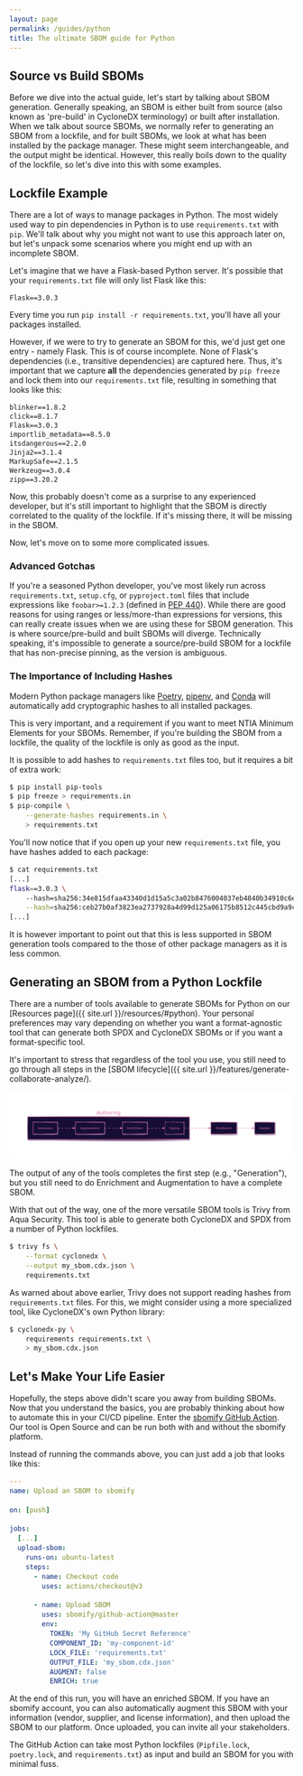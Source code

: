 ```yaml
---
layout: page
permalink: /guides/python
title: The ultimate SBOM guide for Python
---
```


## Source vs Build SBOMs

Before we dive into the actual guide, let's start by talking about SBOM generation. Generally speaking, an SBOM is either built from source (also known as 'pre-build' in CycloneDX terminology) or built after installation. When we talk about source SBOMs, we normally refer to generating an SBOM from a lockfile, and for built SBOMs, we look at what has been installed by the package manager. These might seem interchangeable, and the output might be identical. However, this really boils down to the quality of the lockfile, so let's dive into this with some examples.

## Lockfile Example

There are a lot of ways to manage packages in Python. The most widely used way to pin dependencies in Python is to use `requirements.txt` with `pip`. We'll talk about why you might not want to use this approach later on, but let's unpack some scenarios where you might end up with an incomplete SBOM.

Let's imagine that we have a Flask-based Python server. It's possible that your `requirements.txt` file will only list Flask like this:

```
Flask==3.0.3
```

Every time you run `pip install -r requirements.txt`, you'll have all your packages installed.

However, if we were to try to generate an SBOM for this, we'd just get one entry - namely Flask. This is of course incomplete. None of Flask's dependencies (i.e., transitive dependencies) are captured here. Thus, it's important that we capture **all** the dependencies generated by `pip freeze` and lock them into our `requirements.txt` file, resulting in something that looks like this:

```
blinker==1.8.2
click==8.1.7
Flask==3.0.3
importlib_metadata==8.5.0
itsdangerous==2.2.0
Jinja2==3.1.4
MarkupSafe==2.1.5
Werkzeug==3.0.4
zipp==3.20.2
```

Now, this probably doesn't come as a surprise to any experienced developer, but it's still important to highlight that the SBOM is directly correlated to the quality of the lockfile. If it's missing there, it will be missing in the SBOM.

Now, let's move on to some more complicated issues.

### Advanced Gotchas

If you're a seasoned Python developer, you've most likely run across `requirements.txt`, `setup.cfg`, or `pyproject.toml` files that include expressions like `foobar>=1.2.3` (defined in [PEP 440](https://peps.python.org/pep-0440/#version-specifiers)). While there are good reasons for using ranges or less/more-than expressions for versions, this can really create issues when we are using these for SBOM generation. This is where source/pre-build and built SBOMs will diverge. Technically speaking, it's impossible to generate a source/pre-build SBOM for a lockfile that has non-precise pinning, as the version is ambiguous.

### The Importance of Including Hashes

Modern Python package managers like [Poetry](https://python-poetry.org/), [pipenv](https://pipenv.pypa.io/en/latest/), and [Conda](https://docs.conda.io/projects/conda/en/latest/index.html) will automatically add cryptographic hashes to all installed packages.

This is very important, and a requirement if you want to meet NTIA Minimum Elements for your SBOMs. Remember, if you're building the SBOM from a lockfile, the quality of the lockfile is only as good as the input.

It is possible to add hashes to `requirements.txt` files too, but it requires a bit of extra work:

```bash
$ pip install pip-tools
$ pip freeze > requirements.in
$ pip-compile \
    --generate-hashes requirements.in \
    > requirements.txt
```

You'll now notice that if you open up your new `requirements.txt` file, you have hashes added to each package:

```bash
$ cat requirements.txt
[...]
flask==3.0.3 \
    --hash=sha256:34e815dfaa43340d1d15a5c3a02b8476004037eb4840b34910c6e21679d288f3 \
    --hash=sha256:ceb27b0af3823ea2737928a4d99d125a06175b8512c445cbd9a9ce200ef76842
[...]
```

It is however important to point out that this is less supported in SBOM generation tools compared to the those of other package managers as it is less common.

## Generating an SBOM from a Python Lockfile

There are a number of tools available to generate SBOMs for Python on our [Resources page]({{ site.url }}/resources/#python). Your personal preferences may vary depending on whether you want a format-agnostic tool that can generate both SPDX and CycloneDX SBOMs or if you want a format-specific tool.

It's important to stress that regardless of the tool you use, you still need to go through all steps in the [SBOM lifecycle]({{ site.url }}/features/generate-collaborate-analyze/).

![Lifecycle](/assets/images/site/lifecycle.svg)

The output of any of the tools completes the first step (e.g., "Generation"), but you still need to do Enrichment and Augmentation to have a complete SBOM.

With that out of the way, one of the more versatile SBOM tools is Trivy from Aqua Security. This tool is able to generate both CycloneDX and SPDX from a number of Python lockfiles.

```bash
$ trivy fs \
    --format cyclonedx \
    --output my_sbom.cdx.json \
    requirements.txt
```

As warned about above earlier, Trivy does not support reading hashes from `requirements.txt` files. For this, we might consider using a more specialized tool, like CycloneDX's own Python library:

```bash
$ cyclonedx-py \
    requirements requirements.txt \
    > my_sbom.cdx.json
```

## Let's Make Your Life Easier

Hopefully, the steps above didn't scare you away from building SBOMs. Now that you understand the basics, you are probably thinking about how to automate this in your CI/CD pipeline. Enter the [sbomify GitHub Action](https://github.com/sbomify/github-action/). Our tool is Open Source and can be run both with and without the sbomify platform.

Instead of running the commands above, you can just add a job that looks like this:

```yaml
---
name: Upload an SBOM to sbomify

on: [push]

jobs:
  [...]
  upload-sbom:
    runs-on: ubuntu-latest
    steps:
      - name: Checkout code
        uses: actions/checkout@v3

      - name: Upload SBOM
        uses: sbomify/github-action@master
        env:
          TOKEN: 'My GitHub Secret Reference'
          COMPONENT_ID: 'my-component-id'
          LOCK_FILE: 'requirements.txt'
          OUTPUT_FILE: 'my_sbom.cdx.json'
          AUGMENT: false
          ENRICH: true
```

At the end of this run, you will have an enriched SBOM. If you have an sbomify account, you can also automatically augment this SBOM with your information (vendor, supplier, and license information), and then upload the SBOM to our platform. Once uploaded, you can invite all your stakeholders.

The GitHub Action can take most Python lockfiles (`Pipfile.lock`, `poetry.lock`, and `requirements.txt`) as input and build an SBOM for you with minimal fuss.
